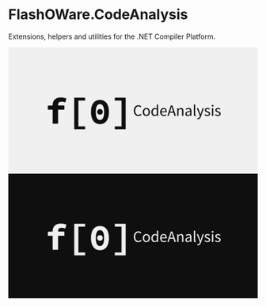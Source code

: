 # FlashOWare.CodeAnalysis
Extensions, helpers and utilities for the .NET Compiler Platform.

![Icon-Light](https://raw.githubusercontent.com/FlashOWare/FlashOWare.CodeAnalysis/main/resources/FlashOWare.CodeAnalysis-Light.png#gh-light-mode-only)![Icon-Dark](https://raw.githubusercontent.com/FlashOWare/FlashOWare.CodeAnalysis/main/resources/FlashOWare.CodeAnalysis-Dark.png#gh-dark-mode-only)
